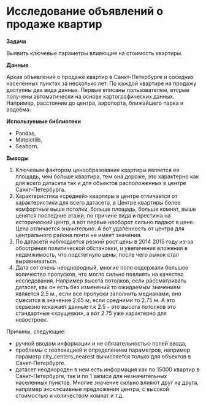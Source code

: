 # Исследование объявлений о продаже квартир

**Задача** 

Выявить ключевые параметры влияющие на стоимость квартиры.

**Данные**

Архив объявлений о продаже квартир в Санкт-Петербурге и соседних населённых пунктах за несколько лет. По каждой квартире на продажу доступны два вида данных. Первые вписаны пользователем, вторые получены автоматически на основе картографических данных. Например, расстояние до центра, аэропорта, ближайшего парка и водоёма.

**Используемые библиотеки**

- Pandas,
- Matplotlib,
- Seaborn.

**Выводы**

1. Ключевым фактором ценообразование квартиры является ее площадь, чем больше квартира, тем она дороже, это характерно как для всего датасета так и для объектов расположенных в центре Санкт-Петербурга.
2. Характеристика «средней» квартиры в центре отличается от характеристики для всего датасета, в Центре квартиры более комфортные выше потолки, больше площадь, больше комнат, выше ценятся последние этажи, по причине вида и престижа на исторический центр, а вот первые наоборот сильно падают в цене. Цена отличается значительно. А вот удалённость от центра для центрального района почти не имеет значения.
3. По датасетй наблюдается резкий рост цены в 2014 2015 году из-за обострения политической обстановки, и увеличения вложения в недвижимость, что подстегнуло цены, после чего рынок стал выравниваться.
4. Дата сет очень неоднородный, многие поля содержали большое количество пропусков, что могло сильно повлиять на качество исследования. Например высота потолков, если рассматривать датасет, как он есть без изменений то ожидаемым значением является 2.5 м., если все пропуски заполнить медианами, оно смесится в значение 2.65 м, если средними то 2.75 м. А это серьезно искажает данные т.к 2.5 - это высота потолков это стандартные «хрущевки», а вот 2.75 уже характерно для новостроек.

Причины, следующие:
- ручной вводом информации и не обязательностью полей ввода,
- проблемы с геолокацией и определением параметров, например параметр city_centers_nearest вычисляется только для объектов в Санкт-Петербурге.
- датасет неоднороден в нем есть информация как по 15000 квартир в Санкт-Петербурге, так и по 1 записи для незначительных населенных пунктов. Многие значение сильно влияют друг на друга, например эксклюзивные предложения центра, с высокой стоимостью и количеством комнат и т.д.
